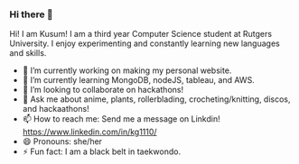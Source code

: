 ### Hi there 👋


Hi! I am Kusum! I am a third year Computer Science student at Rutgers University. I enjoy experimenting and constantly learning new languages and skills.



- 🔭 I’m currently working on making my personal website.
- 🌱 I’m currently learning MongoDB, nodeJS, tableau, and AWS.
- 👯 I’m looking to collaborate on hackathons!
- 💬 Ask me about anime, plants, rollerblading, crocheting/knitting, discos, and hackaathons!
- 📫 How to reach me: Send me a message on Linkdin! https://www.linkedin.com/in/kg1110/
- 😄 Pronouns: she/her
- ⚡ Fun fact: I am a black belt in taekwondo.
